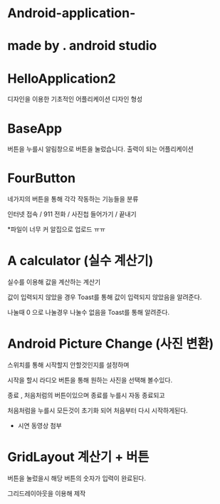 # Android-application-


# made by . android studio 
# HelloApplication2 
디자인을 이용한 기초적인 어플리케이션 디자인 형성 
# BaseApp 
버튼을 누를시 알림창으로 버튼을 눌렀습니다. 출력이 되는 어플리케이션 

# FourButton 

네가지의 버튼을 통해 각각 작동하는 기능들을 분류

인터넷 접속 / 911 전화 / 사진첩 들어가기 / 끝내기 

*파일이 너무 커 알집으로 업로드 ㅠㅠ 


# A calculator (실수 계산기) 

실수를 이용해 값을 계산하는 계산기

값이 입력되지 않았을 경우 Toast를 통해 값이 입력되지 않았음을 알려준다.

나눌때 0 으로 나눌경우 나눌수 없음을 Toast를 통해 알려준다. 


# Android Picture Change (사진 변환)

스위치를 통해 시작할지 안할것인지를 설정하며 

시작을 할시 라디오 버튼을 통해 원하는 사진을 선택해 볼수있다. 

종료 , 처음처럼의 버튼이있으며 종료를 누를시 자동 종료되고 

처음처럼을 누를시 모든것이 초기화 되어 처음부터 다시 시작하게된다.  

* 시연 동영상 첨부


# GridLayout 계산기 + 버튼 

버튼을 눌렀을시 해당 버튼의 숫자가 입력이 완료된다. 

그리드레이아웃을 이용해 제작 
